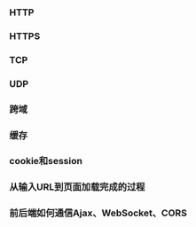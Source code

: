 ### HTTP
### HTTPS
### TCP
### UDP
### 跨域
### 缓存
### cookie和session
### 从输入URL到页面加载完成的过程
### 前后端如何通信Ajax、WebSocket、CORS